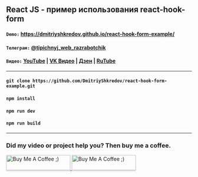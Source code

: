 ## React JS - пример использования react-hook-form

#### `Demo:` https://dmitriyshkredov.github.io/react-hook-form-example/

#### `Телеграм:` [@tipichnyj_web_razrabotchik](https://t.me/tipichnyj_web_razrabotchik/33)

#### `Видео:` [YouTube](https://youtu.be/MsEUD95Yj-8) | [VK Видео](https://vk.com/video-222570561_456239065) | [Дзен](https://m.dzen.ru/video/watch/6561c1009c36531d97a7cfd9) | [RuTube](https://rutube.ru/video/be1c0e6207b53c0b351c71f838fcf6a0/)

---

#### `git clone https://github.com/DmitriyShkredov/react-hook-form-example.git`

#### `npm install`

#### `npm run dev`

#### `npm run build`

---

### Did my video or project help you? Then buy me a coffee.

<a href="https://www.buymeacoffee.com/DmitriyShkredov" target="_blank">
  <img
    src="https://www.buymeacoffee.com/assets/img/custom_images/orange_img.png"
    alt="Buy Me A Coffee ;)"
    style="height: 41px !important;width: 174px !important;box-shadow: 0px 3px 2px 0px rgba(190, 190, 190, 0.5) !important;-webkit-box-shadow: 0px 3px 2px 0px rgba(190, 190, 190, 0.5) !important;"
  >
</a>

<a href="https://donate.qiwi.com/payin/ShkredovDmitriy" target="_blank">
  <img
    src="https://cdn.buymeacoffee.com/buttons/v2/default-yellow.png"
    alt="Buy Me A Coffee ;)"
    style="height: 41px !important;width: 174px !important;box-shadow: 0px 3px 2px 0px rgba(190, 190, 190, 0.5) !important;-webkit-box-shadow: 0px 3px 2px 0px rgba(190, 190, 190, 0.5) !important;"
  >
</a>
